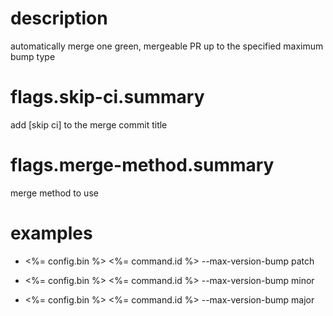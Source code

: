 # description

automatically merge one green, mergeable PR up to the specified maximum bump type

# flags.skip-ci.summary

add [skip ci] to the merge commit title

# flags.merge-method.summary

merge method to use

# examples

- <%= config.bin %> <%= command.id %> --max-version-bump patch

- <%= config.bin %> <%= command.id %> --max-version-bump minor

- <%= config.bin %> <%= command.id %> --max-version-bump major

